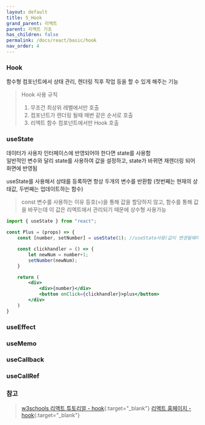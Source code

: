 ```yaml
---
layout: default
title: 5_Hook
grand_parent: 리액트
parent: 리액트 기초
has_children: false
permalink: /docs/react/basic/hook
nav_order: 4
---
```



### **Hook**  
함수형 컴포넌트에서 상태 관리, 렌더링 직후 작업 등을 할 수 있게 해주는 기능

> Hook 사용 규칙
> 1. 무조건 최상위 레벨에서만 호출
> 2. 컴포넌트가 렌더링 될때 매번 같은 순서로 호출
> 3. 리엑트 함수 컴포넌트에서만 Hook 호출

### **useState**  
데이터가 사용자 인터페이스에 반영되어야 한다면  state를 사용함  
일반적인 변수와 달리 state를 사용하여 값을 설정하고, state가 바뀌면 재렌더링 되어 화면에 반영됨  

useState를 사용해서 상태를 등록하면 항상 두개의 변수를 반환함
(첫번째는 현재의 상태값, 두번째는 업데이트하는 함수)

>const 변수를 사용하는 이유
>등호(=)을 통해 값을 할당하지 않고, 함수를 통해 값을 바꾸는데
>이 값은 리엑트에서 관리되기 때문에 상수형 사용가능




```jsx
import { useState } from "react";

const Plus = (props) => {
    const [number, setNumber] = useState(1); //useState사용(값이 변경될때마다 해당 컴포넌트 재렌더링)

    const clickhandler = () => {
        let newNum = number+1;
        setNumber(newNum);
    }

    return (
        <div>
            <div>{number}</div>
            <button onClick={clickhandler}>plus</button>
        </div>
    )
}
```


### **useEffect**  

### **useMemo**

### **useCallback**

### **useCallRef**



### **참고**
> [w3schools 리액트 튜토리얼 - hook](https://www.w3schools.com/REACT/react_hooks.asp){:target="_blank"}
> [리액트 홈페이지 - hook](https://ko.reactjs.org/docs/hooks-intro.html){:target="_blank"}
